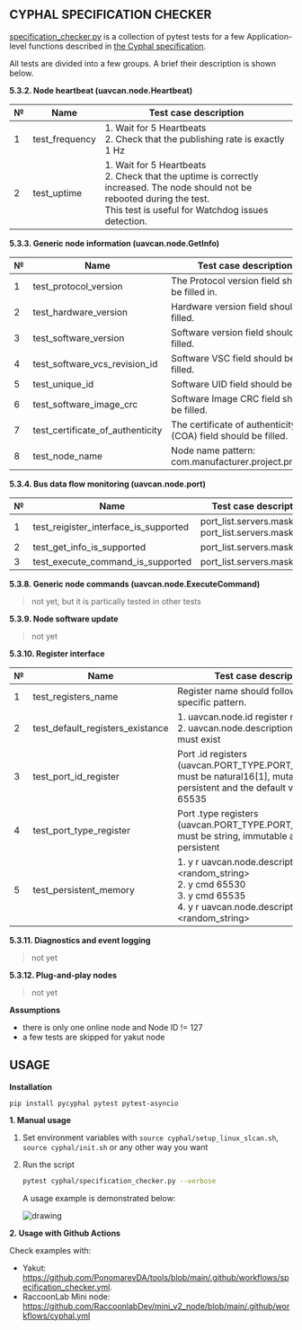 ## CYPHAL SPECIFICATION CHECKER

[specification_checker.py](specification_checker.py) is a collection of pytest tests for a few Application-level functions described in [the Cyphal specification](https://opencyphal.org/specification/Cyphal_Specification.pdf).

All tests are divided into a few groups. A brief their description is shown below.

**5.3.2. Node heartbeat (uavcan.node.Heartbeat)**

| № | Name                   | Test case description |
| - | ---------------------- | --------------------- |
| 1 | test_frequency         | 1. Wait for 5 Heartbeats </br> 2. Check that the publishing rate is exactly 1 Hz |
| 2 | test_uptime            | 1. Wait for 5 Heartbeats </br> 2. Check that the uptime is correctly increased. The node should not be rebooted during the test. </br> This test is useful for Watchdog issues detection. |

**5.3.3. Generic node information (uavcan.node.GetInfo)**

| № | Name                      | Test case description |
| - | ------------------------- | --------------------- |
| 1 | test_protocol_version     | The Protocol version field should be filled in. |
| 2 | test_hardware_version     | Hardware version field should be filled. |
| 3 | test_software_version     | Software version field should be filled. |
| 4 | test_software_vcs_revision_id  | Software VSC field should be filled. |
| 5 | test_unique_id            | Software UID field should be filled. |
| 6 | test_software_image_crc   | Software Image CRC field should be filled. |
| 7 | test_certificate_of_authenticity  | The certificate of authenticity (COA) field should be filled. |
| 8 | test_node_name            | Node name pattern: com.manufacturer.project.product. |

**5.3.4. Bus data flow monitoring (uavcan.node.port)**

| № | Name                      | Test case description |
| - | ------------------------- | --------------------- |
| 1 | test_reigister_interface_is_supported | port_list.servers.mask[384] </br> port_list.servers.mask[385] |
| 2 | test_get_info_is_supported            | port_list.servers.mask[430] |
| 3 | test_execute_command_is_supported     | port_list.servers.mask[435] |

**5.3.8. Generic node commands (uavcan.node.ExecuteCommand)**

> not yet, but it is partically tested in other tests

**5.3.9. Node software update**

> not yet

**5.3.10. Register interface**

| № | Name                      | Test case description |
| - | ------------------------- | --------------------- |
| 1 | test_registers_name | Register name should follow the specific pattern. |
| 2 | test_default_registers_existance | 1. uavcan.node.id register must exist </br> 2. uavcan.node.description register must exist |
| 3 | test_port_id_register | Port .id registers (uavcan.PORT_TYPE.PORT_NAME.id) must be natural16[1], mutable, persistent and the default value is 65535 |
| 4 | test_port_type_register | Port .type registers (uavcan.PORT_TYPE.PORT_NAME.type) must be string, immutable and persistent |
| 5 | test_persistent_memory | 1. y r <id> uavcan.node.description <random_string> </br> 2. y cmd <id> 65530 </br> 3. y cmd <id> 65535 </br> 4. y r <id> uavcan.node.description # <random_string> |

**5.3.11. Diagnostics and event logging**

> not yet

**5.3.12. Plug-and-play nodes**

> not yet

**Assumptions**

- there is only one online node and Node ID != 127
- a few tests are skipped for yakut node

## USAGE

**Installation**

```
pip install pycyphal pytest pytest-asyncio
```

**1. Manual usage**

1. Set environment variables with `source cyphal/setup_linux_slcan.sh`, `source cyphal/init.sh` or any other way you want

2. Run the script
    ```bash
    pytest cyphal/specification_checker.py --verbose
    ```

    A usage example is demonstrated below:

    <img src="https://github.com/PonomarevDA/tools/wiki/assets/cyphal/specification_checker.gif" alt="drawing"/>

**2. Usage with Github Actions**

Check examples with:
- Yakut: https://github.com/PonomarevDA/tools/blob/main/.github/workflows/specification_checker.yml.
- RaccoonLab Mini node: https://github.com/RaccoonlabDev/mini_v2_node/blob/main/.github/workflows/cyphal.yml
